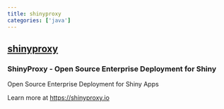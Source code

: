 ```yaml
---
title: shinyproxy
categories: ['java']
---
```

## [shinyproxy](https://github.com/openanalytics/shinyproxy)

### ShinyProxy - Open Source Enterprise Deployment for Shiny


Open Source Enterprise Deployment for Shiny Apps

Learn more at https://shinyproxy.io
